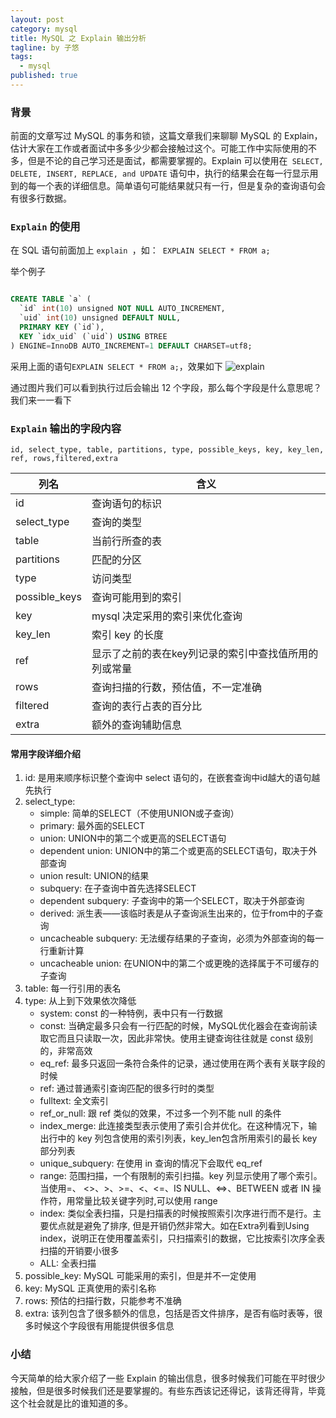 ```yaml
---
layout: post
category: mysql
title: MySQL 之 Explain 输出分析
tagline: by 子悠
tags: 
  - mysql
published: true
---
```


### 背景
前面的文章写过 MySQL 的事务和锁，这篇文章我们来聊聊 MySQL 的 Explain，估计大家在工作或者面试中多多少少都会接触过这个。可能工作中实际使用的不多，但是不论的自己学习还是面试，都需要掌握的。Explain 可以使用在` SELECT, DELETE, INSERT, REPLACE, and UPDATE` 语句中，执行的结果会在每一行显示用到的每一个表的详细信息。简单语句可能结果就只有一行，但是复杂的查询语句会有很多行数据。
 <!--more-->

### `Explain` 的使用
在 SQL 语句前面加上 `explain `，如：` EXPLAIN SELECT * FROM a;` 

举个例子

```sql

CREATE TABLE `a` (
  `id` int(10) unsigned NOT NULL AUTO_INCREMENT,
  `uid` int(10) unsigned DEFAULT NULL,
  PRIMARY KEY (`id`),
  KEY `idx_uid` (`uid`) USING BTREE
) ENGINE=InnoDB AUTO_INCREMENT=1 DEFAULT CHARSET=utf8;

```
采用上面的语句` EXPLAIN SELECT * FROM a; `，效果如下
![explain](http://127.0.0.1:4000/assets/images/2019/java/image_ziyou/explain1.jpg)
<!--![explain](http://www.justdojava.com/assets/images/2019/java/image_ziyou/explain1.jpg)-->

通过图片我们可以看到执行过后会输出 12 个字段，那么每个字段是什么意思呢？我们来一一看下

### `Explain` 输出的字段内容 

`id, select_type, table, partitions, type, possible_keys, key, key_len, ref, rows,filtered,extra`


| 列名 | 含义 |
| --- | --- |
| id | 查询语句的标识 |
| select_type | 查询的类型 |
| table | 当前行所查的表 |
| partitions | 匹配的分区 |
| type | 访问类型 |
| possible_keys | 查询可能用到的索引 |
| key | mysql 决定采用的索引来优化查询 |
| key_len | 索引 key 的长度 |
| ref | 显示了之前的表在key列记录的索引中查找值所用的列或常量 |
| rows | 查询扫描的行数，预估值，不一定准确 |
| filtered | 查询的表行占表的百分比 |
| extra | 额外的查询辅助信息 |

#### 常用字段详细介绍
1. id: 是用来顺序标识整个查询中 select 语句的，在嵌套查询中id越大的语句越先执行
2. select_type: 
    - simple: 简单的SELECT（不使用UNION或子查询）
    - primary: 最外面的SELECT
    - union: UNION中的第二个或更高的SELECT语句
    - dependent union: UNION中的第二个或更高的SELECT语句，取决于外部查询
    - union result: UNION的结果
    - subquery: 在子查询中首先选择SELECT
    - dependent subquery: 子查询中的第一个SELECT，取决于外部查询
    - derived: 派生表——该临时表是从子查询派生出来的，位于from中的子查询
    - uncacheable subquery: 无法缓存结果的子查询，必须为外部查询的每一行重新计算
    - uncacheable union: 在UNION中的第二个或更晚的选择属于不可缓存的子查询
3. table: 每一行引用的表名
4. type: 从上到下效果依次降低
    - system: const 的一种特例，表中只有一行数据
    - const: 当确定最多只会有一行匹配的时候，MySQL优化器会在查询前读取它而且只读取一次，因此非常快。使用主键查询往往就是 const 级别的，非常高效
    - eq_ref: 最多只返回一条符合条件的记录，通过使用在两个表有关联字段的时候
    - ref: 通过普通索引查询匹配的很多行时的类型
    - fulltext: 全文索引
    - ref_or_null: 跟 ref 类似的效果，不过多一个列不能 null 的条件
    - index_merge: 此连接类型表示使用了索引合并优化。在这种情况下，输出行中的 key 列包含使用的索引列表，key_len包含所用索引的最长 key 部分列表
    - unique_subquery: 在使用 in 查询的情况下会取代 eq_ref
    - range: 范围扫描，一个有限制的索引扫描。key 列显示使用了哪个索引。当使用=、 <>、>、>=、<、<=、IS NULL、<=>、BETWEEN 或者 IN 操作符，用常量比较关键字列时,可以使用 range
    - index: 类似全表扫描，只是扫描表的时候按照索引次序进行而不是行。主要优点就是避免了排序, 但是开销仍然非常大。如在Extra列看到Using index，说明正在使用覆盖索引，只扫描索引的数据，它比按索引次序全表扫描的开销要小很多
    - ALL: 全表扫描
5. possible_key: MySQL 可能采用的索引，但是并不一定使用
6. key: MySQL 正真使用的索引名称
7. rows: 预估的扫描行数，只能参考不准确
8. extra: 该列包含了很多额外的信息，包括是否文件排序，是否有临时表等，很多时候这个字段很有用能提供很多信息

### 小结
今天简单的给大家介绍了一些 Explain 的输出信息，很多时候我们可能在平时很少接触，但是很多时候我们还是要掌握的。有些东西该记还得记，该背还得背，毕竟这个社会就是比的谁知道的多。
